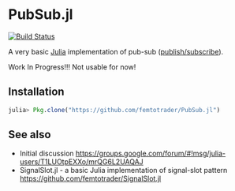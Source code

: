 # PubSub.jl

[![Build Status](https://travis-ci.org/femtotrader/PubSub.jl.svg?branch=master)](https://travis-ci.org/femtotrader/PubSub.jl)

A very basic [Julia](http://julialang.org/) implementation of pub-sub ([publish/subscribe](https://en.wikipedia.org/wiki/Publish%E2%80%93subscribe_pattern)).


Work In Progress!!! Not usable for now!

## Installation

```julia
julia> Pkg.clone("https://github.com/femtotrader/PubSub.jl")
```

## See also

 - Initial discussion https://groups.google.com/forum/#!msg/julia-users/T1LUOtpEXXo/mrQG6L2UAQAJ
 - SignalSlot.jl - a basic Julia implementation of signal-slot pattern https://github.com/femtotrader/SignalSlot.jl
